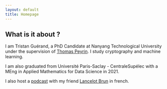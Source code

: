 ```yaml
---
layout: default
title: Homepage
---
```


## What is it about ?

I am Tristan Guérand, a PhD Candidate at Nanyang Technological University under the supervision of [Thomas Peyrin](https://thomaspeyrin.github.io/web/). I study cryptography and machine learning.

I am also graduated from Université Paris-Saclay - CentraleSupélec with a MEng in Applied Mathematics for Data Science in 2021.

I also host a [podcast](https://2potesquicastent.com/) with my friend [Lancelot Brun](https://www.linkedin.com/in/lancelotbrun/) in french.

